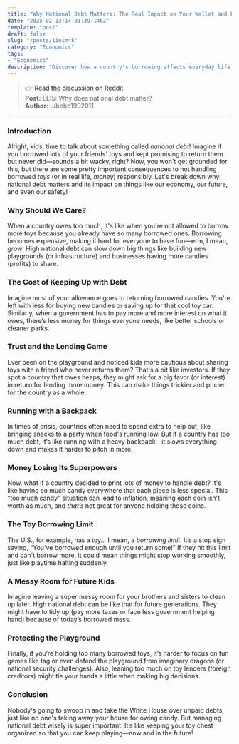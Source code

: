 ```yaml
---
title: "Why National Debt Matters: The Real Impact on Your Wallet and Future"
date: "2025-02-13T14:01:39.146Z"
template: "post"
draft: false
slug: "/posts/1ioim4k"
category: "Economics"
tags:
- "Economics"
description: "Discover how a country's borrowing affects everyday life, costs, and future generations."
---
```

>👉 [Read the discussion on Reddit](https://www.reddit.com/r/explainlikeimfive/comments/1ioim4k)  
>**Post:** ELI5: Why does national debt matter?  
>**Author:** u/bobo1992011  
---

### Introduction

Alright, kids, time to talk about something called *national debt*! Imagine if you borrowed lots of your friends' toys and kept promising to return them but never did—sounds a bit wacky, right? Now, you won't get grounded for this, but there are some pretty important consequences to not handling borrowed *toys* (or in real life, *money*) responsibly. Let's break down why national debt matters and its impact on things like our economy, our future, and even our safety!

### Why Should We Care?

When a country owes too much, it's like when you're not allowed to borrow more toys because you already have so many borrowed ones. Borrowing becomes expensive, making it hard for everyone to have fun—erm, I mean, *grow*. High national debt can slow down big things like building new playgrounds (or infrastructure) and businesses having more candies (profits) to share.

### The Cost of Keeping Up with Debt

Imagine most of your allowance goes to returning borrowed candies. You're left with less for buying new candies or saving up for that cool toy car. Similarly, when a government has to pay more and more interest on what it owes, there’s less money for things everyone needs, like better schools or cleaner parks.

### Trust and the Lending Game

Ever been on the playground and noticed kids more cautious about sharing toys with a friend who never returns them? That's a bit like investors. If they spot a country that owes heaps, they might ask for a big favor (or interest) in return for lending more money. This can make things trickier and pricier for the country as a whole.

### Running with a Backpack

In times of crisis, countries often need to spend extra to help out, like bringing snacks to a party when food's running low. But if a country has too much debt, it’s like running with a heavy backpack—it slows everything down and makes it harder to pitch in more.

### Money Losing Its Superpowers

Now, what if a country decided to print lots of money to handle debt? It's like having so much candy everywhere that each piece is less special. This “too much candy” situation can lead to inflation, meaning each coin isn’t worth as much, and *that’s* not great for anyone holding those coins.

### The Toy Borrowing Limit

The U.S., for example, has a toy... I mean, a *borrowing limit*. It’s a stop sign saying, “You’ve borrowed enough until you return some!” If they hit this limit and can't borrow more, it could mean things might stop working smoothly, just like playtime halting suddenly.

### A Messy Room for Future Kids

Imagine leaving a super messy room for your brothers and sisters to clean up later. High national debt can be like that for future generations. They might have to tidy up (pay more taxes or face less government helping hand) because of today’s borrowed mess.

### Protecting the Playground

Finally, if you’re holding too many borrowed toys, it’s harder to focus on fun games like tag or even defend the playground from imaginary dragons (or national security challenges). Also, leaning too much on toy lenders (foreign creditors) might tie your hands a little when making big decisions.

### Conclusion

Nobody's going to swoop in and take the White House over unpaid debts, just like no one's taking away your house for owing candy. But managing national debt wisely is super important. It’s like keeping your toy chest organized so that you can keep playing—now and in the future!
